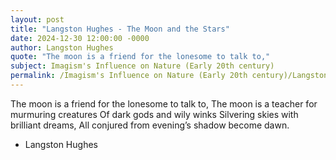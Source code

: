 ```yaml
---
layout: post
title: "Langston Hughes - The Moon and the Stars"
date: 2024-12-30 12:00:00 -0000
author: Langston Hughes
quote: "The moon is a friend for the lonesome to talk to,"
subject: Imagism's Influence on Nature (Early 20th century)
permalink: /Imagism's Influence on Nature (Early 20th century)/Langston Hughes/Langston Hughes - The Moon and the Stars
---
```


The moon is a friend for the lonesome to talk to,
The moon is a teacher for murmuring creatures
Of dark gods and wily winks 
Silvering skies with brilliant dreams,
All conjured from evening’s shadow become dawn.

- Langston Hughes
